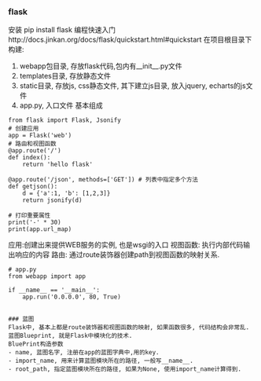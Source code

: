 ### flask
安装
pip install flask
编程快速入门http://docs.jinkan.org/docs/flask/quickstart.html#quickstart
在项目根目录下构建:
1. webapp包目录, 存放flask代码,包内有__init__.py文件
2. templates目录, 存放静态文件
3. static目录, 存放js, css静态文件, 其下建立js目录, 放入jquery, echarts的js文件
4. app.py, 入口文件
基本组成
```
from flask import Flask, Jsonify
# 创建应用
app = Flask('web')
# 路由和视图函数
@app.route('/')
def index():
    return 'hello flask'

@app.route('/json', methods=['GET']) # 列表中指定多个方法
def getjson():
    d = {'a':1, 'b': [1,2,3]}
    return jsonify(d)

# 打印重要属性
print('-' * 30)
print(app.url_map)
```
应用:创建出来提供WEB服务的实例, 也是wsgi的入口
视图函数: 执行内部代码输出响应的内容
路由: 通过route装饰器创建path到视图函数的映射关系.
```
# app.py
from webapp import app

if __name__ == '__main__':
    app.run('0.0.0.0', 80, True)


### 蓝图
Flask中, 基本上都是route装饰器和视图函数的映射, 如果函数很多, 代码结构会非常乱.
蓝图Blueprint, 就是Flask中模块化的技术.
BluePrint构造参数
- name, 蓝图名字, 注册在app的蓝图字典中,用的key.
- import_name, 用来计算蓝图模块所在的路径, 一般写__name__.
- root_path, 指定蓝图模块所在的路径, 如果为None, 使用import_name计算得到.






























